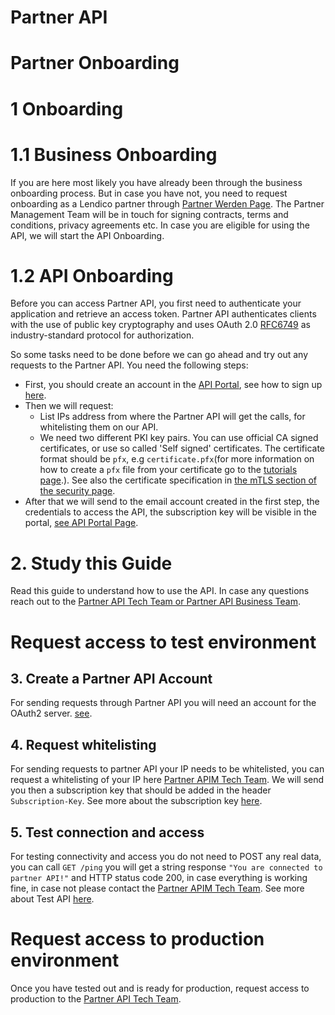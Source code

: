 # Partner API
# Partner Onboarding

# 1 Onboarding
# 1.1 Business Onboarding
If you are here most likely you have already been through the business onboarding process.
But in case you have not, you need to request onboarding as a Lendico partner through [Partner Werden Page](https://www.lendico.de/partner-werden).
The Partner Management Team will be in touch for signing contracts, terms and conditions, privacy agreements etc.
In case you are eligible for using the API, we will start the API Onboarding.

# 1.2 API Onboarding

Before you can access Partner API, you first need to authenticate your application and retrieve an access token.
Partner API authenticates clients with the use of public key cryptography and uses OAuth 2.0 [RFC6749](https://datatracker.ietf.org/doc/html/rfc6749) as industry-standard protocol for authorization.

So some tasks need to be done before we can go ahead and try out any requests to the Partner API.
You need the following steps:
* First, you should create an account in the [API Portal](https://api-portal.sandbox.lendico.de), see how to sign up [here](ApiPortal.md).
* Then we will request: 
  * List IPs address from where the Partner API will get the calls, for whitelisting them on our API.
  * We need two different PKI key pairs. You can use official CA signed certificates, or use so called 'Self signed' certificates. The certificate format should be  `pfx`, e.g `certificate.pfx`(for more information on how to create a `pfx` file from your certificate go to the [tutorials page](Tutorials.md).). See also the certificate specification in [the mTLS section of the security page](Security.md).
* After that we will send to the email account created in the first step, the credentials to access the API, the subscription key will be visible in the portal, [see API Portal Page](ApiPortal.md). 

# 2. Study this Guide
Read this guide to understand how to use the API.
In case any questions reach out to the [Partner API Tech Team or Partner API Business Team](Contacts.md).
# Request access to test environment
## 3. Create a Partner API Account
For sending requests through Partner API you will need an account for the OAuth2 server.
[see](Security.md).

## 4. Request whitelisting
For sending requests to partner API your IP needs to be whitelisted, you can request a whitelisting of your IP here [Partner APIM Tech Team](Contacts.md).
We will send you then a subscription key that should be added in the header
`Subscription-Key`. See more about the subscription key [here](Security.md).

## 5. Test connection and access
For testing connectivity and access you do not need to POST any real data, you can call `GET /ping` you will get a string response `"You are connected to partner API!"` and HTTP status code 200, in case everything is working fine, in case not please contact the [Partner APIM Tech Team](Contacts.md).
See more about Test API [here](TestApi.md).

# Request access to production environment
Once you have tested out and is ready for production, request access to production to the [Partner API Tech Team](Contacts.md). 